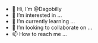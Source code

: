 - 👋 Hi, I’m @Dagobilly
- 👀 I’m interested in ...
- 🌱 I’m currently learning ...
- 💞️ I’m looking to collaborate on ...
- 📫 How to reach me ...

<!---
Dagobilly/Dagobilly is a ✨ special ✨ repository because its `README.md` (this file) appears on your GitHub profile.
You can click the Preview link to take a look at your changes.
--->
